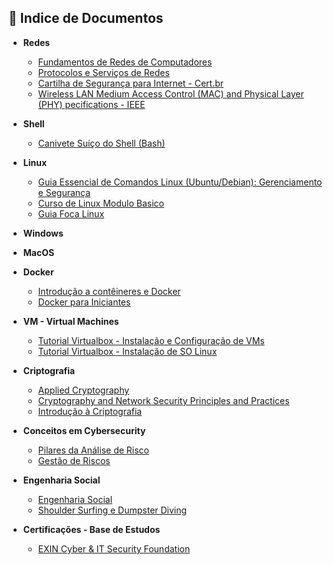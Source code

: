 ## 📂 Indice de Documentos

- **Redes**
  * [Fundamentos de Redes de Computadores](https://mediacdns3.ulife.com.br/PAT/Upload/1777748/4088998/images/2a37d90ae9a05ae253846e4599ff2d81.pdf)
  * [Protocolos e Serviços de Redes](https://redeetec.mec.gov.br/images/stories/pdf/eixo_infor_comun/tec_inf/081112_protserv_redes.pdf)
  * [Cartilha de Segurança para Internet - Cert.br](https://www.inf.ufsc.br/~bosco.sobral/ensino/ine5680/material-seg-redes/cartilha-08-malware.pdf)
  * [Wireless LAN Medium Access Control (MAC) and Physical Layer (PHY) pecifications - IEEE](https://www.inf.ufsc.br/~bosco.sobral/ensino/ine5377/802.11g-2003.pdf)

- **Shell**
  - [Canivete Suíço do Shell (Bash)](https://aurelio.net/shell/canivete/)

- **Linux**
  * [Guia Essencial de Comandos Linux (Ubuntu/Debian): Gerenciamento e Segurança](./Comandos_linux.md)
  * [Curso de Linux Modulo Basico](https://www.linux.ime.usp.br/~albasalo/Apostila/apostila.pdf)
  * [Guia Foca Linux](https://www.guiafoca.org/)

- **Windows**

- **MacOS**

- **Docker**
  - [Introdução a contêineres e Docker](https://learn.microsoft.com/pt-br/dotnet/architecture/microservices/container-docker-introduction/)
  - [Docker para Iniciantes](https://docker-curriculum.com/)

- **VM - Virtual Machines**
  - [Tutorial Virtualbox - Instalação e Configuração de VMs](https://docente.ifrn.edu.br/thiagodutra/disciplinas/materiais/instalacao-e-configuracao-de-servidores-tii/Tutorial%20-%20VirtualBox%20-VM.pdf)
  - [Tutorial Virtualbox - Instalação de SO Linux](https://docentes.ifrn.edu.br/thiagodutra/disciplinas/materiais/instalacao-e-configuracao-de-servidores-tii/Tutorial%20-%20VirtualBox%20-SO%20Linux.pdf)

- **Criptografia**
  - [Applied Cryptography](https://www.inf.ufsc.br/~bosco.sobral/ensino/ine5680/material-cripto-seg/2014-1/cryptoBruceSchneier.pdf)
  - [Cryptography and Network Security Principles and Practices](https://www.inf.ufsc.br/~bosco.sobral/ensino/ine5680/material-cripto-seg/2014-1/Stallings/Stallings_Cryptography_and_Network_Security.pdf)
  - [Introdução à Criptografia](https://www.inf.ufsc.br/~bosco.sobral/ensino/ine5680/material-cripto-seg/2014-2/certificacao-digital.pdf)

- **Conceitos em Cybersecurity**
  - [Pilares da Análise de Risco](./pilares-da-analise-de-risco.md)
  - [Gestão de Riscos](./gestao-de-riscos.md)

- **Engenharia Social**
  - [Engenharia Social](./engenharia_social.md)
  - [Shoulder Surfing e Dumpster Diving](./shoulder_surfing_e_dumpster_diving.md)

- **Certificações - Base de Estudos**
  - [EXIN Cyber & IT Security Foundation](https://dam.exin.com/api/&request=asset.permadownload&id=376&type=this&token=57674ec538288c8b2a9af64caa402073)